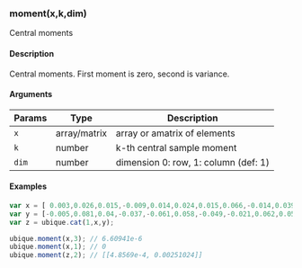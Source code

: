 ### moment(x,k,dim)

Central moments


#### Description

Central moments. First moment is zero, second is variance.  



#### Arguments

|Params|Type|Description
|---------|----|-----------
|`x` | array/matrix | array or amatrix of elements
|`k` | number | k-th central sample moment
|`dim` | number | dimension 0: row, 1: column (def: 1)


#### Examples

```js
var x = [ 0.003,0.026,0.015,-0.009,0.014,0.024,0.015,0.066,-0.014,0.039];
var y = [-0.005,0.081,0.04,-0.037,-0.061,0.058,-0.049,-0.021,0.062,0.058];
var z = ubique.cat(1,x,y);

ubique.moment(x,3); // 6.60941e-6
ubique.moment(x,1); // 0
ubique.moment(z,2); // [[4.8569e-4, 0.00251024]]
```

